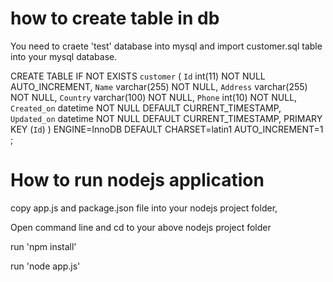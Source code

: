 # how to create table in db
You need to craete 'test' database into mysql and import customer.sql table into your mysql database.


CREATE TABLE IF NOT EXISTS `customer` (
  `Id` int(11) NOT NULL AUTO_INCREMENT,
  `Name` varchar(255) NOT NULL,
  `Address` varchar(255) NOT NULL,
  `Country` varchar(100) NOT NULL,
  `Phone` int(10) NOT NULL,
  `Created_on` datetime NOT NULL DEFAULT CURRENT_TIMESTAMP,
  `Updated_on` datetime NOT NULL DEFAULT CURRENT_TIMESTAMP,
  PRIMARY KEY (`Id`)
) ENGINE=InnoDB DEFAULT CHARSET=latin1 AUTO_INCREMENT=1 ;


# How to run nodejs application
<p>copy app.js and package.json file into your nodejs project folder,</p>
<p>Open command line and cd to your above nodejs project folder</p>
<p>run 'npm install'</p>
<p>run 'node app.js'</p>
